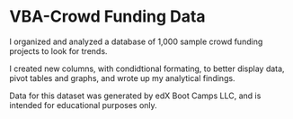 # VBA-Crowd Funding Data

I organized and analyzed a database of 1,000 sample crowd funding projects to look for trends.

I created new columns, with condidtional formating, to better display data, pivot tables and graphs, and wrote up my analytical findings.


Data for this dataset was generated by edX Boot Camps LLC, and is intended for educational purposes only.
